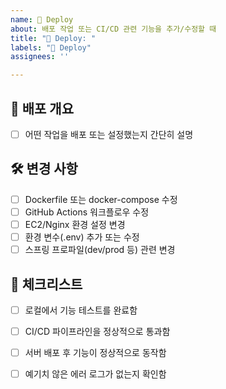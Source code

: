 ```yaml
---
name: 🚀 Deploy
about: 배포 작업 또는 CI/CD 관련 기능을 추가/수정할 때
title: "🚀 Deploy: "
labels: "🚀 Deploy"
assignees: ''

---
```


## 🚀 배포 개요

- [ ] 어떤 작업을 배포 또는 설정했는지 간단히 설명

## 🛠 변경 사항

- [ ] Dockerfile 또는 docker-compose 수정
- [ ] GitHub Actions 워크플로우 수정
- [ ] EC2/Nginx 환경 설정 변경
- [ ] 환경 변수(.env) 추가 또는 수정
- [ ] 스프링 프로파일(dev/prod 등) 관련 변경

## 📌 체크리스트

- [ ] 로컬에서 기능 테스트를 완료함
- [ ] CI/CD 파이프라인을 정상적으로 통과함
- [ ] 서버 배포 후 기능이 정상적으로 동작함
- [ ] 예기치 않은 에러 로그가 없는지 확인함

